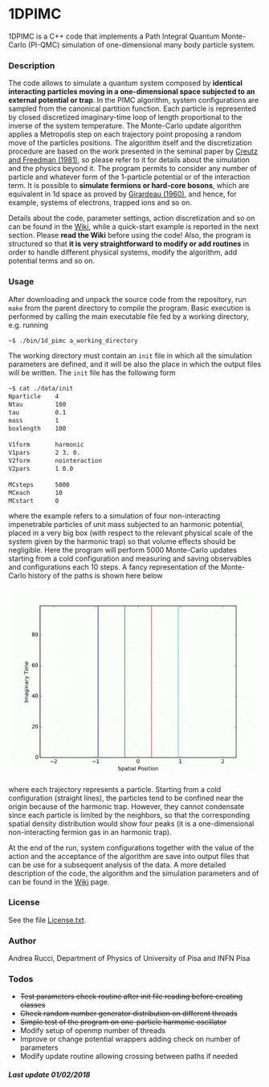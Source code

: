 # 1DPIMC

1DPIMC is a C++ code that implements a Path Integral Quantum Monte-Carlo (PI-QMC) simulation of one-dimensional many body particle system.

### Description
The code allows to simulate a quantum system composed by **identical interacting particles moving in a one-dimensional space subjected to an external potential or trap**. In the PIMC algorithm, system configurations are sampled from the canonical partition function. Each particle is represented by closed discretized imaginary-time loop of length proportional to the inverse of the system temperature. The Monte-Carlo update algorithm applies a Metropolis step on each trajectory point proposing a random move of the particles positions. The algorithm itself and the discretization procedure are based on the work presented in the seminal paper by [Creutz and Freedman (1981)][1], so please refer to it for details about the simulation and the physics beyond it. The program permits to consider any number of particle and whatever form of the 1-particle potential or of the interaction term. It is possible to **simulate fermions or hard-core bosons**, which are equivalent in 1d space as proved by [Girardeau (1960)][2], and hence, for example, systems of electrons, trapped ions and so on.

Details about the code, parameter settings, action discretization and so on can be found in the [Wiki](https://github.com/ndrearu/1d_pimc/wiki), while a quick-start example is reported in the next section. Please **read the Wiki** before using the code! Also, the program is structured so that **it is very straightforward to modify or add routines** in order to handle different physical systems, modify the algorithm, add potential terms and so on.

[1]: https://doi.org/10.1016/0003-4916(81)90074-9
[2]: https://doi.org/10.1063/1.1703687


### Usage
After downloading and unpack the source code from the repository, run ``make`` from the parent directory to compile the program. Basic execution is performed by calling
the main executable file fed by a working directory, e.g. running
```
~$ ./bin/1d_pimc a_working_directory
```
The working directory must contain an ``init`` file in which all the simulation parameters are defined, and it will be also the place in which the output files will be written. The ``init`` file has the following form
```
~$ cat ./data/init
Nparticle    4
Ntau         100
tau          0.1
mass         1
boxlength    100

V1form       harmonic
V1pars       2 3. 0.
V2form       nointeraction
V2pars       1 0.0

MCsteps      5000
MCeach       10
MCstart      0
```
where the example refers to a simulation of four non-interacting impenetrable particles of unit mass subjected to an harmonic potential, placed in a very big box (with respect to the relevant physical scale of the system given by the harmonic trap) so that volume effects should be negligible. Here the program will perform 5000 Monte-Carlo updates starting from a cold configuration and measuring and saving observables and configurations each 10 steps. A fancy representation of the Monte-Carlo history of the paths is shown here below
<p align='center'>
<img src='./doc/path_animation.gif' width='540px'>
</p>
where each trajectory represents a particle. Starting from a cold configuration (straight lines), the particles tend to be confined near the origin because of the harmonic trap. However, they cannot condensate since each particle is limited by the neighbors, so that the corresponding spatial density distribution would show four peaks (it is a one-dimensional non-interacting fermion gas in an harmonic trap).

At the end of the run, system configurations together with the value of the action and the acceptance of the algorithm are save into output files that can be use for a subsequent analysis of the data. A more detailed description of the code, the algorithm and the simulation parameters and of can be found in the [Wiki](https://github.com/ndrearu/1d_pimc/wiki) page.


### License
See the file [License.txt](LICENSE.txt).

### Author
Andrea Rucci, Department of Physics of University of Pisa and INFN Pisa

### Todos
- ~~Test parameters check routine after init file reading before creating classes~~
- ~~Check random number generator distribution on different threads~~
- ~~Simple test of the program on one-particle harmonic oscillator~~
- Modify setup of openmp number of threads
- Improve or change potential wrappers adding check on number of parameters
- Modify update routine allowing crossing between paths if needed

##### Last update 01/02/2018
